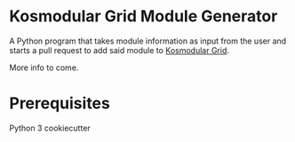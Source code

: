 # Kosmodular Grid Module Generator


A Python program that takes module information as input from the user and starts a pull request to add said module to [Kosmodular Grid](kosmodulargrid.com).

More info to come.

# Prerequisites
Python 3
cookiecutter

